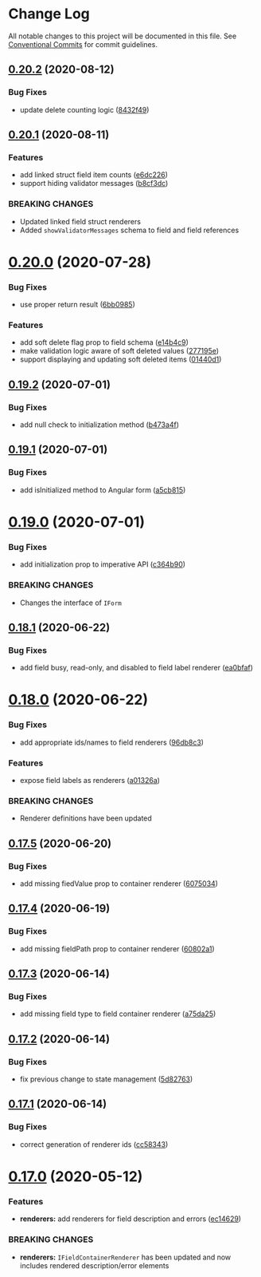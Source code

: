 # Change Log

All notable changes to this project will be documented in this file.
See [Conventional Commits](https://conventionalcommits.org) for commit guidelines.

## [0.20.2](https://github.com/DeReCRUD/de-re-crud/compare/v0.20.1...v0.20.2) (2020-08-12)


### Bug Fixes

* update delete counting logic ([8432f49](https://github.com/DeReCRUD/de-re-crud/commit/8432f49))





## [0.20.1](https://github.com/DeReCRUD/de-re-crud/compare/v0.20.0...v0.20.1) (2020-08-11)


### Features

* add linked struct field item counts ([e6dc226](https://github.com/DeReCRUD/de-re-crud/commit/e6dc226))
* support hiding validator messages ([b8cf3dc](https://github.com/DeReCRUD/de-re-crud/commit/b8cf3dc))


### BREAKING CHANGES

* Updated linked field struct renderers
* Added `showValidatorMessages` schema to field and field references





# [0.20.0](https://github.com/DeReCRUD/de-re-crud/compare/v0.19.2...v0.20.0) (2020-07-28)


### Bug Fixes

* use proper return result ([6bb0985](https://github.com/DeReCRUD/de-re-crud/commit/6bb0985))


### Features

* add soft delete flag prop to field schema ([e14b4c9](https://github.com/DeReCRUD/de-re-crud/commit/e14b4c9))
* make validation logic aware of soft deleted values ([277195e](https://github.com/DeReCRUD/de-re-crud/commit/277195e))
* support displaying and updating soft deleted items ([01440d1](https://github.com/DeReCRUD/de-re-crud/commit/01440d1))






## [0.19.2](https://github.com/DeReCRUD/de-re-crud/compare/v0.19.1...v0.19.2) (2020-07-01)


### Bug Fixes

* add null check to initialization method ([b473a4f](https://github.com/DeReCRUD/de-re-crud/commit/b473a4f))





## [0.19.1](https://github.com/DeReCRUD/de-re-crud/compare/v0.19.0...v0.19.1) (2020-07-01)


### Bug Fixes

* add isInitialized method to Angular form ([a5cb815](https://github.com/DeReCRUD/de-re-crud/commit/a5cb815))





# [0.19.0](https://github.com/DeReCRUD/de-re-crud/compare/v0.18.1...v0.19.0) (2020-07-01)


### Bug Fixes

* add initialization prop to imperative API ([c364b90](https://github.com/DeReCRUD/de-re-crud/commit/c364b90))


### BREAKING CHANGES

* Changes the interface of `IForm`





## [0.18.1](https://github.com/DeReCRUD/de-re-crud/compare/v0.18.0...v0.18.1) (2020-06-22)


### Bug Fixes

* add field busy, read-only, and disabled to field label renderer ([ea0bfaf](https://github.com/DeReCRUD/de-re-crud/commit/ea0bfaf))






# [0.18.0](https://github.com/DeReCRUD/de-re-crud/compare/v0.17.5...v0.18.0) (2020-06-22)


### Bug Fixes

* add appropriate ids/names to field renderers ([96db8c3](https://github.com/DeReCRUD/de-re-crud/commit/96db8c3))


### Features

* expose field labels as renderers ([a01326a](https://github.com/DeReCRUD/de-re-crud/commit/a01326a))


### BREAKING CHANGES

* Renderer definitions have been updated





## [0.17.5](https://github.com/DeReCRUD/de-re-crud/compare/v0.17.4...v0.17.5) (2020-06-20)


### Bug Fixes

* add missing fiedValue prop to container renderer ([6075034](https://github.com/DeReCRUD/de-re-crud/commit/6075034))





## [0.17.4](https://github.com/DeReCRUD/de-re-crud/compare/v0.17.3...v0.17.4) (2020-06-19)


### Bug Fixes

* add missing fieldPath prop to container renderer ([60802a1](https://github.com/DeReCRUD/de-re-crud/commit/60802a1))





## [0.17.3](https://github.com/DeReCRUD/de-re-crud/compare/v0.17.2...v0.17.3) (2020-06-14)


### Bug Fixes

* add missing field type to field container renderer ([a75da25](https://github.com/DeReCRUD/de-re-crud/commit/a75da25))





## [0.17.2](https://github.com/DeReCRUD/de-re-crud/compare/v0.17.1...v0.17.2) (2020-06-14)


### Bug Fixes

* fix previous change to state management ([5d82763](https://github.com/DeReCRUD/de-re-crud/commit/5d82763))






## [0.17.1](https://github.com/DeReCRUD/de-re-crud/compare/v0.17.0...v0.17.1) (2020-06-14)


### Bug Fixes

* correct generation of renderer ids ([cc58343](https://github.com/DeReCRUD/de-re-crud/commit/cc58343))






# [0.17.0](https://github.com/DeReCRUD/de-re-crud/compare/v0.16.8...v0.17.0) (2020-05-12)


### Features

* **renderers:** add renderers for field description and errors ([ec14629](https://github.com/DeReCRUD/de-re-crud/commit/ec14629))


### BREAKING CHANGES

* **renderers:** `IFieldContainerRenderer` has been updated and now includes rendered description/error elements
